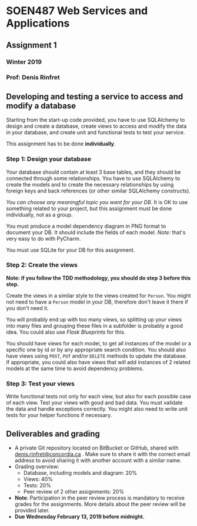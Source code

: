 # SOEN487 Web Services and Applications
## Assignment 1
### Winter 2019
### Prof: Denis Rinfret

## Developing and testing a service to access and modify a database

Starting from the start-up code provided, you have to use SQLAlchemy
to design and create a database, create views to access and modify
the data in your database, and create unit and functional tests to
test your service.

This assignment has to be done __individually__.

### Step 1: Design your database

Your database should contain at least 3 base tables, and they should be
connected through some relationships. You have to use SQLAlchemy to
create the models and to create the necessary relationships by using
foreign keys and back references (or other similar SQLAlchemy constructs).

_You can choose any meaningful topic you want for your DB_.
It is OK to use something related to your project, but this assignment
must be done individually, not as a group.

You must produce a model dependency diagram in PNG format to document
your DB. It should include the fields of each model.
_Note_: that's very easy to do with PyCharm.

You must use SQLite for your DB for this assignment.

### Step 2: Create the views

__Note: if you follow the TDD methodology, you should do step 3 before
this step.__

Create the views in a similar style to the views created for `Person`.
You might not need to have a `Person` model in your DB, therefore
don't leave it there if you don't need it.

You will probably end up with too many views, so splitting up your
views into many files and grouping these files in a subfolder is
probably a good idea. You could also use _Flask Blueprints_ for this.

You should have views for each model, to get all instances of the model
or a specific one by id or by any appropriate search condition. You
should also have views using `POST`, `PUT` and/or `DELETE` methods to update
the database. If appropriate, you could also have views that will add
instances of 2 related models at the same time to avoid dependency
problems.

### Step 3: Test your views

Write functional tests not only for each view, but also for each possible
case of each view. Test your views with good and bad data. You must
validate the data and handle exceptions correctly. You might also need
to write unit tests for your helper functions if necessary.

## Deliverables and grading

- A private Git repository located on BitBucket or GitHub, shared with
denis.rinfret@concordia.ca . Make sure to share it with the correct
email address to avoid sharing it with another account with a similar
name.
- Grading overview:
    - Database, including models and diagram: 20%
    - Views: 40%
    - Tests: 20%
    - Peer review of 2 other assignments: 20%
- __Note__: Participation in the peer review process is mandatory to
receive grades for the assignments. More details about the peer review
will be provided later.
- __Due Wednesday February 13, 2019 before midnight.__